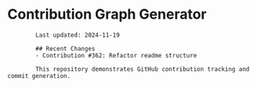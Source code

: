 # Contribution Graph Generator
            
            Last updated: 2024-11-19
            
            ## Recent Changes
            - Contribution #362: Refactor readme structure
            
            This repository demonstrates GitHub contribution tracking and commit generation.
        